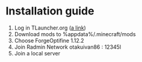 # Installation guide

1. Log in TLauncher.org ([a link](https://tlauncher.org))
2. Download mods to %appdata%/.minecraft/mods
3. Choose ForgeOptifine 1.12.2
4. Join Radmin Network otakuivan86 : 12345l
5. Join a local server
